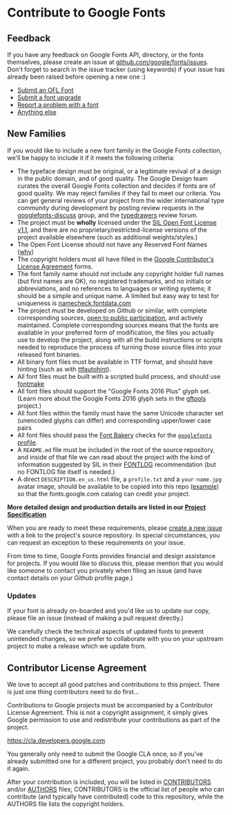# Contribute to Google Fonts

## Feedback

If you have any feedback on Google Fonts API, directory, or the fonts themselves, please create an issue at [github.com/google/fonts/issues](http://github.com/google/fonts/issues). Don't forget to search in the issue tracker (using keywords) if your issue has already been raised before opening a new one :)

- [Submit an OFL Font](https://github.com/google/fonts/issues/new?assignees=&labels=II+New+Font%2C+>+Submission&template=1_add-font.md&title=Add+%5BFont+Name%5D)
- [Submit a font upgrade](https://github.com/google/fonts/issues/new?assignees=&labels=II+Font+Upgrade&template=2_update-font.md&title=Update+%5BFont+Name%5D)
- [Report a problem with a font](https://github.com/google/fonts/issues/new?assignees=&labels=II+Font+Bug&template=3_font-bug.md&title=)
- [Anything else](https://github.com/google/fonts/issues/new?assignees=&labels=II+API+%2F+Website+%2F+Platform%2C+II+Tools+%2F+workflow+%2F+repo&template=4_anything-else.md&title=)



## New Families

If you would like to include a new font family in the Google Fonts collection, we'll be happy to include it if it meets the following criteria:

* The typeface design must be original, or a legitimate revival of a design in the public domain, and of good quality. The Google Design team curates the overall Google Fonts collection and decides if fonts are of good quality. We may reject families if they fail to meet our criteria. You can get general reviews of your project from the wider international type community during development by posting review requests in the [googlefonts-discuss](https://groups.google.com/forum/#!forum/googlefonts-discuss) group, and the [typedrawers](http://typedrawers.com/categories/critiques%E2%80%94type-design) review forum.
* The project must be **wholly** licensed under the [SIL Open Font License v1.1](http://scripts.sil.org/OFL), and there are no proprietary/restricted-license versions of the project available elsewhere (such as additional weights/styles.)
* The Open Font License should not have any Reserved Font Names ([why](https://github.com/simoncozens/silson/issues/1))
* The copyright holders must all have filled in the [Google Contributor's License Agreement](https://cla.developers.google.com) forms.
* The font family name should not include any copyright holder full names (but first names are OK), no registered trademarks, and no initials or abbreviations, and no references to languages or writing systems; it should be a simple and unique name. A limited but easy way to test for uniqueness is [namecheck.fontdata.com](https://namecheck.fontdata.com)  
* The project must be developed on Github or similar, with complete corresponding sources, [open to public participation](http://producingoss.com), and actively maintained. Complete corresponding sources means that the fonts are available in your preferred form of modification, the files you actually use to develop the project, along with all the build instructions or scripts needed to  reproduce the process of turning those source files into your released font binaries.  
* All binary font files must be available in TTF format, and should have hinting (such as with [ttfautohint](http://www.freetype.org/ttfautohint/)).
* All font files must be built with a scripted build process, and should use [fontmake](https://github.com/googlefonts/fontmake)
* All font files should support the "Google Fonts 2016 Plus" glyph set. (Learn more about the Google Fonts 2016 glyph sets in the [gftools](https://github.com/googlefonts/gftools/blob/master/Lib/gftools/encodings/GF%20Glyph%20Sets/README.md) project.)
* All font files within the family must have the same Unicode character set (unencoded glyphs can differ) and corresponding upper/lower case pairs  
* All font files should pass the [Font Bakery](https://github.com/googlefonts/fontbakery) checks for the [`googlefonts` profile](https://font-bakery.readthedocs.io/en/stable/fontbakery/profiles/googlefonts.html).
* A `README.md` file must be included in the root of the source repository, and inside of that file we can read about the project with the kind of information suggested by SIL in their [FONTLOG](http://scripts.sil.org/cms/scripts/page.php?site_id=nrsi&id=ofl-faq_web#43cecb44) recommendation (but no FONTLOG file itself is needed.)
* A direct `DESCRIPTION.en_us.html` file, a `profile.txt` and a `your-name.jpg` avatar image, should be available to be copied into this repo ([example](https://github.com/google/fonts/blob/master/ofl/poppins/DESCRIPTION.en_us.html)) so that the fonts.google.com catalog can credit your project.  

**More detailed design and production details are listed in our [Project Specification](https://github.com/googlefonts/gf-docs/tree/master/Spec)**

When you are ready to meet these requirements, please [create a new issue](https://github.com/google/fonts/issues) with a link to the project's source repository.
In special circumstances, you can request an exception to these requirements on your issue.

From time to time, Google Fonts provides financial and design assistance for projects. 
If you would like to discuss this, please mention that you would like someone to contact you privately when filing an issue (and have contact details on your Github profile page.)

### Updates

If your font is already on-boarded and you'd like us to update our copy, please file an issue (instead of making a pull request directly.)

We carefully check the technical aspects of updated fonts to prevent unintended changes, so we prefer to collaborate with you on your upstream project to make a release which we update from. 

## Contributor License Agreement

We love to accept all good patches and contributions to this project. 
There is just one thing contributors need to do first...

Contributions to Google projects must be accompanied by a Contributor License Agreement. 
This is not a copyright assignment, it simply gives Google permission to use and redistribute your contributions as part of the project.

<https://cla.developers.google.com>

You generally only need to submit the Google CLA once, so if you've already submitted one for a different project, you probably don't need to do it again.

After your contribution is included, you will be listed in [CONTRIBUTORS](CONTRIBUTORS) and/or [AUTHORS](AUTHORS) files; 
CONTRIBUTORS is the official list of people who can contribute (and typically have contributed) code to this repository, while the AUTHORS file lists the copyright holders.
